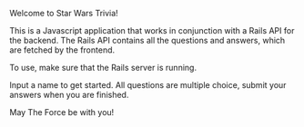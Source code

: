 Welcome to Star Wars Trivia!

This is a Javascript application that works in conjunction with a Rails API for the backend.
The Rails API contains all the questions and answers, which are fetched by the frontend.

To use, make sure that the Rails server is running.

Input a name to get started. All questions are multiple choice, submit your answers when you are finished.

May The Force be with you!

